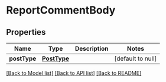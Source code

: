 # ReportCommentBody
## Properties

| Name | Type | Description | Notes |
|------------ | ------------- | ------------- | -------------|
| **postType** | [**PostType**](PostType.md) |  | [default to null] |

[[Back to Model list]](../README.md#documentation-for-models) [[Back to API list]](../README.md#documentation-for-api-endpoints) [[Back to README]](../README.md)

